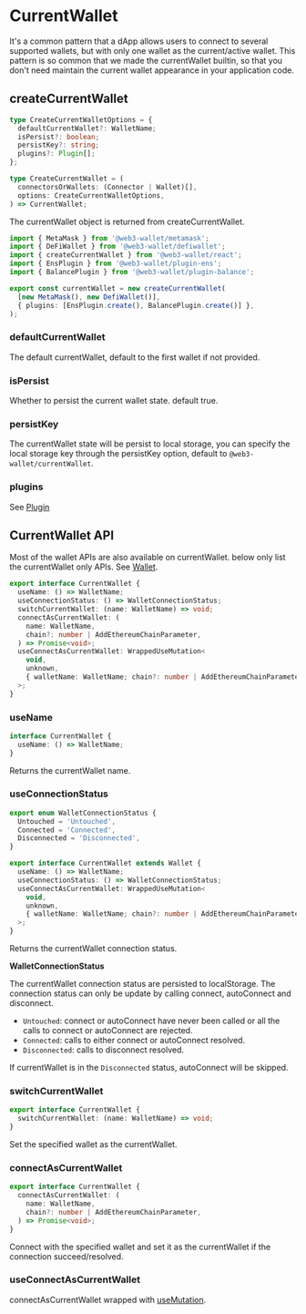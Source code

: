 # CurrentWallet

It's a common pattern that a dApp allows users to connect to several supported wallets, but with only one wallet as the current/active wallet. This pattern is so common that we made the currentWallet builtin, so that you don't need maintain the current wallet appearance in your application code.

## createCurrentWallet

```ts
type CreateCurrentWalletOptions = {
  defaultCurrentWallet?: WalletName;
  isPersist?: boolean;
  persistKey?: string;
  plugins?: Plugin[];
};

type CreateCurrentWallet = (
  connectorsOrWallets: (Connector | Wallet)[],
  options: CreateCurrentWalletOptions,
) => CurrentWallet;
```

The currentWallet object is returned from createCurrentWallet.

```ts
import { MetaMask } from '@web3-wallet/metamask';
import { DeFiWallet } from '@web3-wallet/defiwallet';
import { createCurrentWallet } from '@web3-wallet/react';
import { EnsPlugin } from '@web3-wallet/plugin-ens';
import { BalancePlugin } from '@web3-wallet/plugin-balance';

export const currentWallet = new createCurrentWallet(
  [new MetaMask(), new DefiWallet()],
  { plugins: [EnsPlugin.create(), BalancePlugin.create()] },
);
```

### defaultCurrentWallet

The default currentWallet, default to the first wallet if not provided.

### isPersist

Whether to persist the current wallet state. default true.

### persistKey

The currentWallet state will be persist to local storage, you can specify the local storage key through the persistKey option, default to `@web3-wallet/currentWallet`.

### plugins

See [Plugin](https://web3-wallet.github.io/web3-wallet/docs/wallet)

## CurrentWallet API

Most of the wallet APIs are also available on currentWallet. below only list the currentWallet only APIs. See [Wallet](https://web3-wallet.github.io/web3-wallet/docs/wallet).

```ts
export interface CurrentWallet {
  useName: () => WalletName;
  useConnectionStatus: () => WalletConnectionStatus;
  switchCurrentWallet: (name: WalletName) => void;
  connectAsCurrentWallet: (
    name: WalletName,
    chain?: number | AddEthereumChainParameter,
  ) => Promise<void>;
  useConnectAsCurrentWallet: WrappedUseMutation<
    void,
    unknown,
    { walletName: WalletName; chain?: number | AddEthereumChainParameter }
  >;
}
```

### useName

```ts
interface CurrentWallet {
  useName: () => WalletName;
}
```

Returns the currentWallet name.

### useConnectionStatus

```ts
export enum WalletConnectionStatus {
  Untouched = 'Untouched',
  Connected = 'Connected',
  Disconnected = 'Disconnected',
}

export interface CurrentWallet extends Wallet {
  useName: () => WalletName;
  useConnectionStatus: () => WalletConnectionStatus;
  useConnectAsCurrentWallet: WrappedUseMutation<
    void,
    unknown,
    { walletName: WalletName; chain?: number | AddEthereumChainParameter }
  >;
}
```

Returns the currentWallet connection status.

**WalletConnectionStatus**

The currentWallet connection status are persisted to localStorage. The connection status can only be update by calling connect, autoConnect and disconnect.

- `Untouched`: connect or autoConnect have never been called or all the calls to connect or autoConnect are rejected.
- `Connected`: calls to either connect or autoConnect resolved.
- `Disconnected`: calls to disconnect resolved.

If currentWallet is in the `Disconnected` status, autoConnect will be skipped.

### switchCurrentWallet

```ts
export interface CurrentWallet {
  switchCurrentWallet: (name: WalletName) => void;
}
```

Set the specified wallet as the currentWallet.

### connectAsCurrentWallet

```ts
export interface CurrentWallet {
  connectAsCurrentWallet: (
    name: WalletName,
    chain?: number | AddEthereumChainParameter,
  ) => Promise<void>;
}
```

Connect with the specified wallet and set it as the currentWallet if the connection succeed/resolved.

### useConnectAsCurrentWallet

connectAsCurrentWallet wrapped with [useMutation](https://tanstack.com/query/v4/docs/reference/useMutation).

